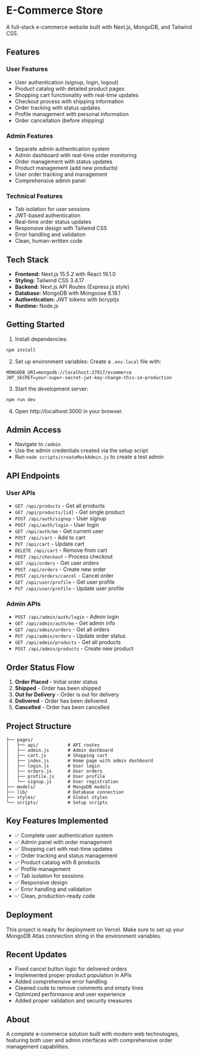 # E-Commerce Store

A full-stack e-commerce website built with Next.js, MongoDB, and Tailwind CSS.

## Features

### User Features
- User authentication (signup, login, logout)
- Product catalog with detailed product pages
- Shopping cart functionality with real-time updates
- Checkout process with shipping information
- Order tracking with status updates
- Profile management with personal information
- Order cancellation (before shipping)

### Admin Features
- Separate admin authentication system
- Admin dashboard with real-time order monitoring
- Order management with status updates
- Product management (add new products)
- User order tracking and management
- Comprehensive admin panel

### Technical Features
- Tab isolation for user sessions
- JWT-based authentication
- Real-time order status updates
- Responsive design with Tailwind CSS
- Error handling and validation
- Clean, human-written code

## Tech Stack

- **Frontend:** Next.js 15.5.2 with React 19.1.0
- **Styling:** Tailwind CSS 3.4.17
- **Backend:** Next.js API Routes (Express.js style)
- **Database:** MongoDB with Mongoose 8.18.1
- **Authentication:** JWT tokens with bcryptjs
- **Runtime:** Node.js

## Getting Started

1. Install dependencies:
```bash
npm install
```

2. Set up environment variables: Create a `.env.local` file with:
```env
MONGODB_URI=mongodb://localhost:27017/ecommerce
JWT_SECRET=your-super-secret-jwt-key-change-this-in-production
```

3. Start the development server:
```bash
npm run dev
```

4. Open http://localhost:3000 in your browser.

## Admin Access

- Navigate to `/admin`
- Use the admin credentials created via the setup script
- Run `node scripts/createMockAdmin.js` to create a test admin

## API Endpoints

### User APIs
- `GET /api/products` - Get all products
- `GET /api/products/[id]` - Get single product
- `POST /api/auth/signup` - User signup
- `POST /api/auth/login` - User login
- `GET /api/auth/me` - Get current user
- `POST /api/cart` - Add to cart
- `PUT /api/cart` - Update cart
- `DELETE /api/cart` - Remove from cart
- `POST /api/checkout` - Process checkout
- `GET /api/orders` - Get user orders
- `POST /api/orders` - Create new order
- `POST /api/orders/cancel` - Cancel order
- `GET /api/user/profile` - Get user profile
- `PUT /api/user/profile` - Update user profile

### Admin APIs
- `POST /api/admin/auth/login` - Admin login
- `GET /api/admin/auth/me` - Get admin info
- `GET /api/admin/orders` - Get all orders
- `PUT /api/admin/orders` - Update order status
- `GET /api/admin/products` - Get all products
- `POST /api/admin/products` - Create new product

## Order Status Flow

1. **Order Placed** - Initial order status
2. **Shipped** - Order has been shipped
3. **Out for Delivery** - Order is out for delivery
4. **Delivered** - Order has been delivered
5. **Cancelled** - Order has been cancelled

## Project Structure

```
├── pages/
│   ├── api/           # API routes
│   ├── admin.js       # Admin dashboard
│   ├── cart.js        # Shopping cart
│   ├── index.js       # Home page with admin dashboard
│   ├── login.js       # User login
│   ├── orders.js      # User orders
│   ├── profile.js     # User profile
│   └── signup.js      # User registration
├── models/            # MongoDB models
├── lib/               # Database connection
├── styles/            # Global styles
└── scripts/           # Setup scripts
```

## Key Features Implemented

- ✅ Complete user authentication system
- ✅ Admin panel with order management
- ✅ Shopping cart with real-time updates
- ✅ Order tracking and status management
- ✅ Product catalog with 8 products
- ✅ Profile management
- ✅ Tab isolation for sessions
- ✅ Responsive design
- ✅ Error handling and validation
- ✅ Clean, production-ready code

## Deployment

This project is ready for deployment on Vercel. Make sure to set up your MongoDB Atlas connection string in the environment variables.

## Recent Updates

- Fixed cancel button logic for delivered orders
- Implemented proper product population in APIs
- Added comprehensive error handling
- Cleaned code to remove comments and empty lines
- Optimized performance and user experience
- Added proper validation and security measures

## About

A complete e-commerce solution built with modern web technologies, featuring both user and admin interfaces with comprehensive order management capabilities.